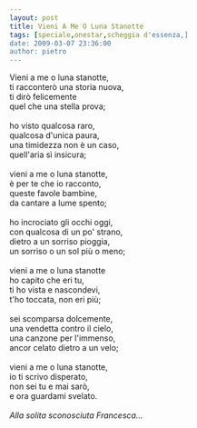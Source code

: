 ```yaml
---
layout: post
title: Vieni A Me O Luna Stanotte
tags: [speciale,onestar,scheggia d'essenza,]
date: 2009-03-07 23:36:00
author: pietro
---
```

Vieni a me o luna stanotte,<br/>ti racconterò una storia nuova,<br/>ti dirò felicemente<br/>quel che una stella prova;<br/><br/>ho visto qualcosa raro,<br/>qualcosa d'unica paura,<br/>una timidezza non è un caso,<br/>quell'aria sì insicura;<br/><br/>vieni a me o luna stanotte,<br/>è per te che io racconto,<br/>queste favole bambine,<br/>da cantare a lume spento;<br/><br/>ho incrociato gli occhi oggi,<br/>con qualcosa di un po' strano,<br/>dietro a un sorriso pioggia,<br/>un sorriso o un sol più o meno;<br/><br/>vieni a me o luna stanotte<br/>ho capito che eri tu,<br/>ti ho vista e nascondevi,<br/>t'ho toccata, non eri più;<br/><br/>sei scomparsa dolcemente,<br/>una vendetta contro il cielo,<br/>una canzone per l'immenso,<br/>ancor celato dietro a un velo;<br/><br/>vieni a me o luna stanotte,<br/>io ti scrivo disperato,<br/>non sei tu e mai sarò,<br/>e ora guardami svelato.<br/><br/><span style="font-style: italic">Alla solita sconosciuta Francesca...</span>
